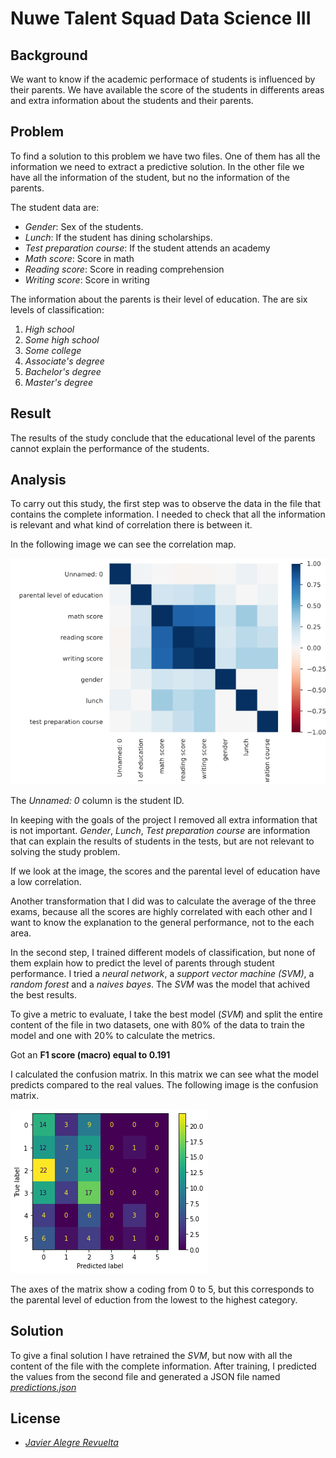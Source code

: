 # Nuwe Talent Squad Data Science III
## Background
We want to know if the academic performace of students is influenced by their parents. We have available the score of the students in differents areas and extra information about the students and their parents.

## Problem
To find a solution to this problem we have two files. One of them has all the information we need to extract a predictive solution. In the other file we have all the information of the student, but no the information of the parents.

The student data are:
- *Gender*: Sex of the students.
- *Lunch*: If the student has dining scholarships.
- *Test preparation course*: If the student attends an academy
- *Math score*: Score in math
- *Reading score*: Score in reading comprehension
- *Writing score*: Score in writing

The information about the parents is their level of education. The are six levels of classification:
1. *High school*
2. *Some high school*
3. *Some college*
4. *Associate's degree*
5. *Bachelor's degree*
6. *Master's degree*

## Result
The results of the study conclude that the educational level of the parents cannot explain the performance of the students.

## Analysis
To carry out this study, the first step was to observe the data in the file that contains the complete information. I needed to check that all the information is relevant and what kind of correlation there is between it.

In the following image we can see the correlation map.

![Correlations](https://github.com/Javier-21/Nuwe-Talent-Squad-Data-Science-III/blob/master/rsc/correlation.png "Correlations")

The *Unnamed: 0* column is the student ID.

In keeping with the goals of the project I removed all extra information that is not important.
*Gender*, *Lunch*, *Test preparation course* are information that can explain the results of students in the tests, but are not relevant to solving the study problem.

If we look at the image, the scores and the parental level of education have a low correlation.

Another transformation that I did was to calculate the average of the three exams, because all the scores are highly correlated with each other and I want to know the explanation to the general performance, not to the each area.

In the second step, I trained different models of classification, but none of them explain how to predict the level of parents through student performance.
I tried a *neural network*, a *support vector machine (SVM)*, a *random forest* and a *naives bayes*. The *SVM* was the model that achived the best results.

To give a metric to evaluate, I take the best model (*SVM*) and split the entire content of the file in two datasets, one with 80% of the data to train the model and one with 20% to calculate the metrics.

Got an **F1 score (macro) equal to 0.191**

I calculated the confusion matrix. In this matrix we can see what the model predicts compared to the real values.
The following image is the confusion matrix.

![Confusion matrix](https://github.com/Javier-21/Nuwe-Talent-Squad-Data-Science-III/blob/master/rsc/conusion_matrix.png "Confusion matrix")

The axes of the matrix show a coding from 0 to 5, but this corresponds to the parental level of eduction from the lowest to the highest category.

## Solution
To give a final solution I have retrained the *SVM*, but now with all the content of the file with the complete information. After training, I predicted the values from the second file and generated a JSON file named [*predictions.json*](https://github.com/Javier-21/Nuwe-Talent-Squad-Data-Science-III/blob/master/src/predictions.json)

## License
- [*Javier Alegre Revuelta*](https://github.com/Javier-21)

